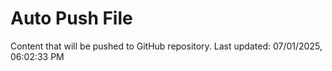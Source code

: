 # Auto Push File

Content that will be pushed to GitHub repository.
Last updated: 07/01/2025, 06:02:33 PM